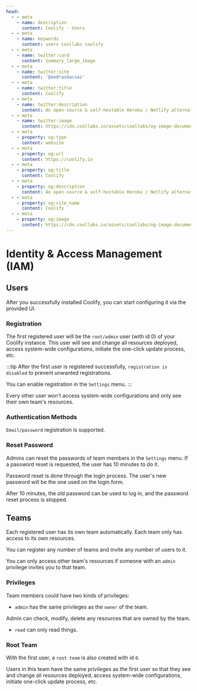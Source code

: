 ```yaml
---
head:
  - - meta
    - name: description
      content: Coolify - Users
  - - meta
    - name: keywords
      content: users coollabs coolify 
  - - meta
    - name: twitter:card
      content: summary_large_image
  - - meta
    - name: twitter:site
      content: '@andrasbacsai'
  - - meta
    - name: twitter:title
      content: Coolify
  - - meta
    - name: twitter:description
      content: An open-source & self-hostable Heroku / Netlify alternative.
  - - meta
    - name: twitter:image
      content: https://cdn.coollabs.io/assets/coollabs/og-image-documentation.png
  - - meta
    - property: og:type
      content: website
  - - meta
    - property: og:url
      content: https://coolify.io
  - - meta
    - property: og:title
      content: Coolify
  - - meta
    - property: og:description
      content: An open-source & self-hostable Heroku / Netlify alternative.
  - - meta
    - property: og:site_name
      content: Coolify
  - - meta
    - property: og:image
      content: https://cdn.coollabs.io/assets/coollabs/og-image-documentation.png
---
```


# Identity & Access Management (IAM)


## Users
After you successfully installed Coolify, you can start configuring it via the provided UI.

### Registration

The first registered user will be the `root/admin` user (with id 0) of your Coolify instance. This user will see and change all resources deployed, access system-wide configurations, initiate the one-click update process, etc.

:::tip 
After the first user is registered successfully, `registration is disabled` to prevent unwanted registrations. 

You can enable registration in the `Settings` menu. 
:::

Every other user won't access system-wide configurations and only see their own team's resources.

### Authentication Methods
`Email/password` registration is supported.

### Reset Password

Admins can reset the passwords of team members in the `Settings` menu. If a password reset is requested, the user has 10 minutes to do it. 

Password reset is done through the login process. The user's new password will be the one used on the login form. 

After 10 minutes, the old password can be used to log in, and the password reset process is stopped. 


## Teams
Each registered user has its own team automatically. Each team only has access to its own resources. 

You can register any number of teams and invite any number of users to it.

You can only access other team's resources if someone with an `admin` privilege invites you to that team.

### Privileges
Team members could have two kinds of privileges:

- `admin` has the same privileges as the `owner` of the team.

Admin can check, modify, delete any resources that are owned by the team.

- `read` can only read things.

### Root Team
With the first user, a `root team` is also created with id `0`. 

Users in this team have the same privileges as the first user so that they see and change all resources deployed, access system-wide configurations, initiate one-click update process, etc.
